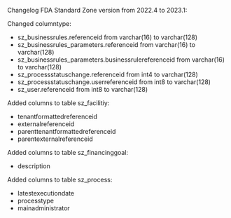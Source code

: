 Changelog FDA Standard Zone version from 2022.4 to 2023.1:

Changed columntype:
* sz_businessrules.referenceid from varchar(16) to varchar(128)
* sz_businessrules_parameters.referenceid from varchar(16) to varchar(128)
* sz_businessrules_parameters.businessrulereferenceid from varchar(16) to varchar(128)
* sz_processstatuschange.referenceid from int4 to varchar(128)
* sz_processstatuschange.userreferenceid from int8 to varchar(128)
* sz_user.referenceid from int8 to varchar(128)

Added columns to table sz_facilitiy:
* tenantformattedreferenceid	
* externalreferenceid	
* parenttenantformattedreferenceid
* parentexternalreferenceid

Added columns to table sz_financinggoal:
* description

Added columns to table sz_process:
* latestexecutiondate
* processtype
* mainadministrator